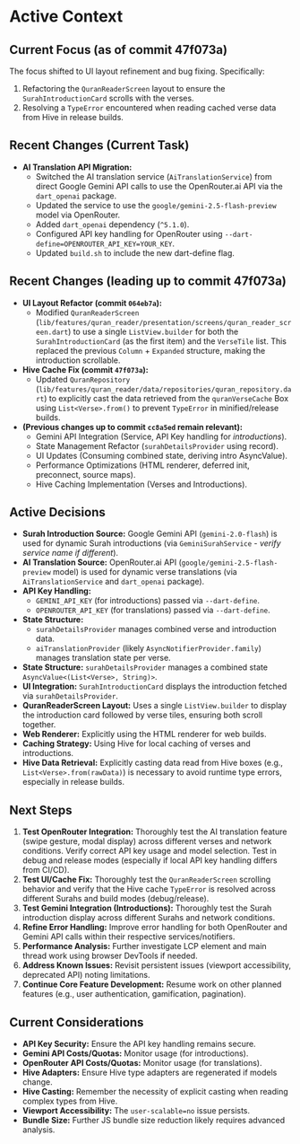 # Active Context

## Current Focus (as of commit 47f073a)

The focus shifted to UI layout refinement and bug fixing. Specifically:
1.  Refactoring the `QuranReaderScreen` layout to ensure the `SurahIntroductionCard` scrolls with the verses.
2.  Resolving a `TypeError` encountered when reading cached verse data from Hive in release builds.

## Recent Changes (Current Task)

*   **AI Translation API Migration:**
    *   Switched the AI translation service (`AiTranslationService`) from direct Google Gemini API calls to use the OpenRouter.ai API via the `dart_openai` package.
    *   Updated the service to use the `google/gemini-2.5-flash-preview` model via OpenRouter.
    *   Added `dart_openai` dependency (`^5.1.0`).
    *   Configured API key handling for OpenRouter using `--dart-define=OPENROUTER_API_KEY=YOUR_KEY`.
    *   Updated `build.sh` to include the new dart-define flag.

## Recent Changes (leading up to commit 47f073a)

*   **UI Layout Refactor (commit `064eb7a`):**
    *   Modified `QuranReaderScreen` (`lib/features/quran_reader/presentation/screens/quran_reader_screen.dart`) to use a single `ListView.builder` for both the `SurahIntroductionCard` (as the first item) and the `VerseTile` list. This replaced the previous `Column` + `Expanded` structure, making the introduction scrollable.
*   **Hive Cache Fix (commit `47f073a`):**
    *   Updated `QuranRepository` (`lib/features/quran_reader/data/repositories/quran_repository.dart`) to explicitly cast the data retrieved from the `quranVerseCache` Box using `List<Verse>.from()` to prevent `TypeError` in minified/release builds.
*   **(Previous changes up to commit `cc8a5ed` remain relevant):**
    *   Gemini API Integration (Service, API Key handling for *introductions*).
    *   State Management Refactor (`surahDetailsProvider` using record).
    *   UI Updates (Consuming combined state, deriving intro AsyncValue).
    *   Performance Optimizations (HTML renderer, deferred init, preconnect, source maps).
    *   Hive Caching Implementation (Verses and Introductions).

## Active Decisions

*   **Surah Introduction Source:** Google Gemini API (`gemini-2.0-flash`) is used for dynamic Surah introductions (via `GeminiSurahService` - *verify service name if different*).
*   **AI Translation Source:** OpenRouter.ai API (`google/gemini-2.5-flash-preview` model) is used for dynamic verse translations (via `AiTranslationService` and `dart_openai` package).
*   **API Key Handling:**
    *   `GEMINI_API_KEY` (for introductions) passed via `--dart-define`.
    *   `OPENROUTER_API_KEY` (for translations) passed via `--dart-define`.
*   **State Structure:**
    *   `surahDetailsProvider` manages combined verse and introduction data.
    *   `aiTranslationProvider` (likely `AsyncNotifierProvider.family`) manages translation state per verse.
*   **State Structure:** `surahDetailsProvider` manages a combined state `AsyncValue<(List<Verse>, String)>`.
*   **UI Integration:** `SurahIntroductionCard` displays the introduction fetched via `surahDetailsProvider`.
*   **QuranReaderScreen Layout:** Uses a single `ListView.builder` to display the introduction card followed by verse tiles, ensuring both scroll together.
*   **Web Renderer:** Explicitly using the HTML renderer for web builds.
*   **Caching Strategy:** Using Hive for local caching of verses and introductions.
*   **Hive Data Retrieval:** Explicitly casting data read from Hive boxes (e.g., `List<Verse>.from(rawData)`) is necessary to avoid runtime type errors, especially in release builds.

## Next Steps

1.  **Test OpenRouter Integration:** Thoroughly test the AI translation feature (swipe gesture, modal display) across different verses and network conditions. Verify correct API key usage and model selection. Test in debug and release modes (especially if local API key handling differs from CI/CD).
2.  **Test UI/Cache Fix:** Thoroughly test the `QuranReaderScreen` scrolling behavior and verify that the Hive cache `TypeError` is resolved across different Surahs and build modes (debug/release).
3.  **Test Gemini Integration (Introductions):** Thoroughly test the Surah introduction display across different Surahs and network conditions.
4.  **Refine Error Handling:** Improve error handling for both OpenRouter and Gemini API calls within their respective services/notifiers.
4.  **Performance Analysis:** Further investigate LCP element and main thread work using browser DevTools if needed.
5.  **Address Known Issues:** Revisit persistent issues (viewport accessibility, deprecated API) noting limitations.
6.  **Continue Core Feature Development:** Resume work on other planned features (e.g., user authentication, gamification, pagination).

## Current Considerations

*   **API Key Security:** Ensure the API key handling remains secure.
*   **Gemini API Costs/Quotas:** Monitor usage (for introductions).
*   **OpenRouter API Costs/Quotas:** Monitor usage (for translations).
*   **Hive Adapters:** Ensure Hive type adapters are regenerated if models change.
*   **Hive Casting:** Remember the necessity of explicit casting when reading complex types from Hive.
*   **Viewport Accessibility:** The `user-scalable=no` issue persists.
*   **Bundle Size:** Further JS bundle size reduction likely requires advanced analysis.
